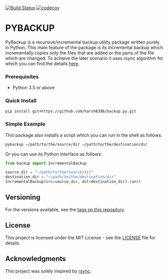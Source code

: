 [![Build Status](https://travis-ci.org/harsh8398/pybackup.svg?branch=master)](https://travis-ci.org/harsh8398/pybackup)
[![codecov](https://codecov.io/gh/harsh8398/pybackup/branch/master/graph/badge.svg)](https://codecov.io/gh/harsh8398/pybackup/branch/master)
# PYBACKUP

PyBackup is a recursive/incremental backup utility package written purely in Python. This main feature of the package is its incremental backup which incrementally copies only the files that are added or the parts of the file which are changed. To achieve the later scenario it uses rsync algorithm for which you can find the details [here](https://rsync.samba.org/tech_report/tech_report.html).

### Prerequisites

- Python 3.5 or above

### Quick Install

```sh
pip install git+https://github.com/harsh8398/backup.py.git
```

### Simple Example

This package also installs a script which you can run in the shell as follows:

```sh
pybackup ~/path/to/the/source/dir ~/path/to/the/destination/dir
```

Or you can use its Python interface as follows:

```python
from backup import IncrementalBackup

source_dir = "~/path/to/the/source/dir"
destination_dir = "~/path/to/the/destination/dir"
IncrementalBackup(src=source_dir, dst=destination_dir).run()
```

## Versioning

For the versions available, see the [tags on this repository](https://github.com/harsh8398/pybackup/tags).

## License

This project is licensed under the MIT License - see the [LICENSE](LICENSE.txt) file for details.

## Acknowledgments

This project was solely inspired by [rsync](https://linux.die.net/man/1/rsync).
